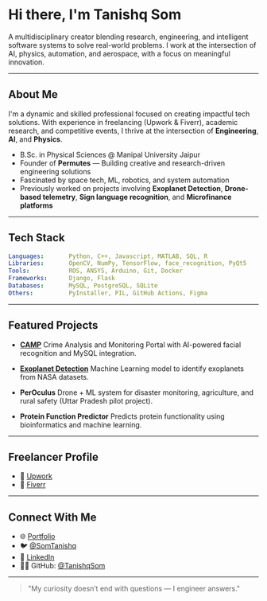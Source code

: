 # Hi there, I'm Tanishq Som

A multidisciplinary creator blending research, engineering, and intelligent software systems to solve real-world problems. I work at the intersection of AI, physics, automation, and aerospace, with a focus on meaningful innovation.


---

## About Me

I'm a dynamic and skilled professional focused on creating impactful tech solutions. With experience in freelancing (Upwork & Fiverr), academic research, and competitive events, I thrive at the intersection of **Engineering**, **AI**, and **Physics**.

- B.Sc. in Physical Sciences @ Manipal University Jaipur
- Founder of **Permutes** — Building creative and research-driven engineering solutions
- Fascinated by space tech, ML, robotics, and system automation
- Previously worked on projects involving **Exoplanet Detection**, **Drone-based telemetry**, **Sign language recognition**, and **Microfinance platforms**

---

## Tech Stack

```yaml
Languages:       Python, C++, Javascript, MATLAB, SQL, R
Libraries:       OpenCV, NumPy, TensorFlow, face_recognition, PyQt5
Tools:           ROS, ANSYS, Arduino, Git, Docker
Frameworks:      Django, Flask
Databases:       MySQL, PostgreSQL, SQLite
Others:          PyInstaller, PIL, GitHub Actions, Figma
````

---

## Featured Projects

* **[CAMP](https://github.com/Tanishq84/CAMP)**
  Crime Analysis and Monitoring Portal with AI-powered facial recognition and MySQL integration.

* **[Exoplanet Detection](https://github.com/Tanishq84/Exoplanet-detection)**
  Machine Learning model to identify exoplanets from NASA datasets.

* **PerOculus**
  Drone + ML system for disaster monitoring, agriculture, and rural safety (Uttar Pradesh pilot project).

* **Protein Function Predictor**
  Predicts protein functionality using bioinformatics and machine learning.

---

## Freelancer Profile

* 🔗 [Upwork](https://www.upwork.com/freelancers/~your-link)
* 🔗 [Fiverr](https://www.fiverr.com/yourprofile)

---

## Connect With Me

* 🌐 [Portfolio](https://tanishqsom.vercel.app)
* 🐦 [@SomTanishq](https://twitter.com/SomTanishq)
* 💼 [LinkedIn](https://linkedin.com/in/tanishq-som-5594a0269)
* 🧑‍💻 GitHub: [@TanishqSom](https://github.com/TanishqSom)

---

> "My curiosity doesn’t end with questions — I engineer answers."
